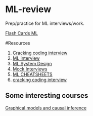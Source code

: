 # ML-review
Prep/practice for ML interviews/work.

[Flash Cards ML](https://github.com/b7leung/MLE-Flashcards)

#Resources

1. [Cracking coding interview](https://www.educative.io/courses/grokking-the-coding-interview)
2. [ML interview](https://www.educative.io/courses/grokking-the-machine-learning-interview)
3. [ML System Design](https://www.educative.io/courses/machine-learning-system-design)
4. [Mock Interviews](https://www.pramp.com/#/)
5. [ML CHEATSHEETS](https://stanford.edu/~shervine/teaching/cs-229/)
6. [cracking coding interview](https://books.google.ie/books?id=nlgWywAACAAJ&dq=Cracking+the+Coding+Interview&hl=en&sa=X&ei=hUTtUfXVCoSg4gS5v4C4BQ)

## Some interesting courses

[Graphical models and causal inference](https://sites.google.com/view/ubc-math-605d-causality/)

